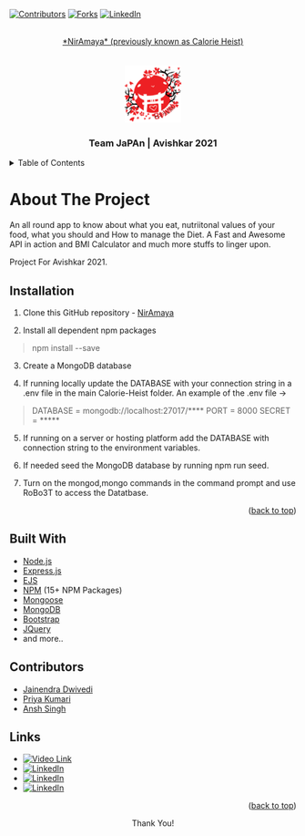 <div id="top"></div>

[![Contributors][contributors-shield]][contributors-url]
[![Forks][forks-shield]][forks-url]
[![LinkedIn][linkedin-shield]][linkedin-url]

<!-- PROJECT LOGO -->
<br />
<div align="center">
  <a href="https://github.com/JainendraDwivedi/NirAmaya">
    *NirAmaya*
     (previously known as Calorie Heist)
<!--     <img src="/public/images/LOGO MAIN.png" alt="Logo"> -->
  </a>
<br/><br/><br/>
  <img src="/public/images/pngfind.com-japan-png-433.png" alt="Logo"  width="100" height="100">
  <h3 align="center">Team JaPAn | Avishkar 2021</h3>
</div>

<!-- TABLE OF CONTENTS -->
<details>
  <summary>Table of Contents</summary>
  <ol>
    <li><a href="#about-the-project">About The Project</a></li>
    <li><a href="#built-with">Built With</a></li>
    <li><a href="#contributors">Contributors</a></li>
    <li><a href="#installation">Installation</a></li>
    <li><a href="#links">Links</a></li>
  </ol>
</details>
  

# About The Project

An all round app to know about what you eat, nutriitonal values of your food, what you should and How to manage the Diet.
A Fast and Awesome API in action and BMI Calculator and much more stuffs to linger upon.

Project For Avishkar 2021.


## Installation

1. Clone this GitHub repository - [NirAmaya](https://github.com/JainendraDwivedi/NirAmaya)

2. Install all dependent npm packages

> npm install --save


3. Create a MongoDB database

4. If running locally update the DATABASE with your connection string in a .env file in the main Calorie-Heist folder.
   An example of the .env file ->

> DATABASE = mongodb://localhost:27017/****
> PORT = 8000
> SECRET = *****

5. If running on a server or hosting platform add the DATABASE with connection string to the environment variables.

6. If needed seed the MongoDB database by running npm run seed.

7. Turn on the mongod,mongo commands in the command prompt and use RoBo3T to access the Datatbase.

<p align="right">(<a href="#top">back to top</a>)</p>

## Built With

* [Node.js](https://nodejs.org/)
* [Express.js](https://expressjs.com/)
* [EJS](https://ejs.co/)
* [NPM](https://www.npmjs.com/)  (15+ NPM Packages)
* [Mongoose](https://mongoosejs.com/)
* [MongoDB](https://www.mongodb.com/)
* [Bootstrap](https://getbootstrap.com)
* [JQuery](https://jquery.com)
* and more..

## Contributors

- [Jainendra Dwivedi](https://github.com/JainendraDwivedi)
- [Priya Kumari](https://github.com/priya03050)
- [Ansh Singh](https://github.com/anshsingh21)

## Links
* [![Video Link][gdrive-shield]][gdrive-url]
* [![LinkedIn][jlinkedin-shield]][jailinked-url] 
* [![LinkedIn][plinkedin-shield]][priyalinked-url] 
* [![LinkedIn][alinkedin-shield]][anshlinked-url] 

<p align="right">(<a href="#top">back to top</a>)</p>



<p align="center">Thank You!</p>

<!-- MARKDOWN LINKS & IMAGES -->
[contributors-shield]:https://img.shields.io/github/contributors/JainendraDwivedi/NirAmaya?style=for-the-badge&logo=appveyor
[contributors-url]: https://github.com/JainendraDwivedi/NirAmaya/graphs/contributors
[forks-shield]: https://img.shields.io/github/forks/JainendraDwivedi/NirAmaya?style=for-the-badge
[forks-url]: https://github.com/JainendraDwivedi/NirAmaya/network/members
[linkedin-shield]: https://img.shields.io/badge/-LinkedIn-black.svg?style=for-the-badge&logo=linkedin&colorB=555
[linkedin-url]: https://www.linkedin.com/in/jainendradwivedi
[gdrive-shield]: https://img.shields.io/badge/Drive%20Link-Video?style=for-the-badge&logo=appveyor
[gdrive-url]: https://drive.google.com/drive/folders/1PTwt_Rr4SCwt2OaoHBJ21ex7SFdB7yHM?usp=sharing
[jailinked-url]: https://www.linkedin.com/in/jainendradwivedi
[jlinkedin-shield]:https://img.shields.io/badge/-Jainendra-black.svg?style=for-the-badge&logo=linkedin&colorB=555
[priyalinked-url]: https://www.linkedin.com/in/priyakumari28/
[plinkedin-shield]:https://img.shields.io/badge/-Priya-black.svg?style=for-the-badge&logo=linkedin&colorB=555
[anshlinked-url]: https://www.linkedin.com/in/ansh-singh-cse-mnnit/
[alinkedin-shield]:https://img.shields.io/badge/-Ansh-black.svg?style=for-the-badge&logo=linkedin&colorB=555
